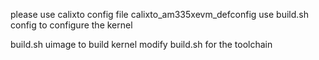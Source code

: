 please use calixto config file calixto_am335xevm_defconfig
use build.sh config to configure the kernel

build.sh uimage to build kernel
modify build.sh for the toolchain
